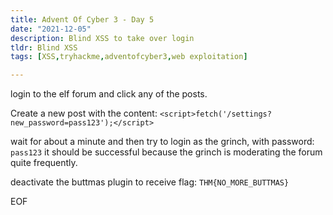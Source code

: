 ```yaml
---
title: Advent Of Cyber 3 - Day 5
date: "2021-12-05"
description: Blind XSS to take over login
tldr: Blind XSS
tags: [XSS,tryhackme,adventofcyber3,web exploitation]

---
```


login to the elf forum and click any of the posts. 

Create a new post with the content: 
`<script>fetch('/settings?new_password=pass123');</script>`

wait for about a minute and then try to login as the grinch, with password: `pass123`
it should be successful because the grinch is moderating the forum quite frequently.

deactivate the buttmas plugin to receive flag: `THM{NO_MORE_BUTTMAS}`


EOF